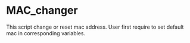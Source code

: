 # MAC_changer

This script change or reset mac address.
User first require to set default mac in corresponding variables.
